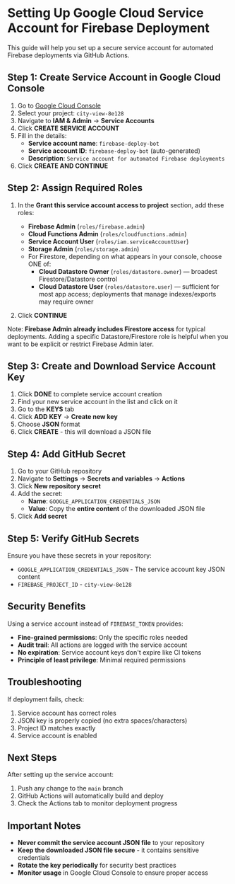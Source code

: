 # Setting Up Google Cloud Service Account for Firebase Deployment

This guide will help you set up a secure service account for automated Firebase deployments via GitHub Actions.

## Step 1: Create Service Account in Google Cloud Console

1. Go to [Google Cloud Console](https://console.cloud.google.com/)
2. Select your project: `city-view-8e128`
3. Navigate to **IAM & Admin** → **Service Accounts**
4. Click **CREATE SERVICE ACCOUNT**
5. Fill in the details:
   - **Service account name**: `firebase-deploy-bot`
   - **Service account ID**: `firebase-deploy-bot` (auto-generated)
   - **Description**: `Service account for automated Firebase deployments`
6. Click **CREATE AND CONTINUE**

## Step 2: Assign Required Roles

1. In the **Grant this service account access to project** section, add these roles:
   - **Firebase Admin** (`roles/firebase.admin`)
   - **Cloud Functions Admin** (`roles/cloudfunctions.admin`)
   - **Service Account User** (`roles/iam.serviceAccountUser`)
   - **Storage Admin** (`roles/storage.admin`)
   - For Firestore, depending on what appears in your console, choose ONE of:
     - **Cloud Datastore Owner** (`roles/datastore.owner`) — broadest Firestore/Datastore control
     - **Cloud Datastore User** (`roles/datastore.user`) — sufficient for most app access; deployments that manage indexes/exports may require owner

2. Click **CONTINUE**

Note: **Firebase Admin already includes Firestore access** for typical deployments. Adding a specific Datastore/Firestore role is helpful when you want to be explicit or restrict Firebase Admin later.

## Step 3: Create and Download Service Account Key

1. Click **DONE** to complete service account creation
2. Find your new service account in the list and click on it
3. Go to the **KEYS** tab
4. Click **ADD KEY** → **Create new key**
5. Choose **JSON** format
6. Click **CREATE** - this will download a JSON file

## Step 4: Add GitHub Secret

1. Go to your GitHub repository
2. Navigate to **Settings** → **Secrets and variables** → **Actions**
3. Click **New repository secret**
4. Add the secret:
   - **Name**: `GOOGLE_APPLICATION_CREDENTIALS_JSON`
   - **Value**: Copy the **entire content** of the downloaded JSON file
5. Click **Add secret**

## Step 5: Verify GitHub Secrets

Ensure you have these secrets in your repository:
- `GOOGLE_APPLICATION_CREDENTIALS_JSON` - The service account key JSON content
- `FIREBASE_PROJECT_ID` - `city-view-8e128`

## Security Benefits

Using a service account instead of `FIREBASE_TOKEN` provides:
- **Fine-grained permissions**: Only the specific roles needed
- **Audit trail**: All actions are logged with the service account
- **No expiration**: Service account keys don't expire like CI tokens
- **Principle of least privilege**: Minimal required permissions

## Troubleshooting

If deployment fails, check:
1. Service account has correct roles
2. JSON key is properly copied (no extra spaces/characters)
3. Project ID matches exactly
4. Service account is enabled

## Next Steps

After setting up the service account:
1. Push any change to the `main` branch
2. GitHub Actions will automatically build and deploy
3. Check the Actions tab to monitor deployment progress

## Important Notes

- **Never commit the service account JSON file** to your repository
- **Keep the downloaded JSON file secure** - it contains sensitive credentials
- **Rotate the key periodically** for security best practices
- **Monitor usage** in Google Cloud Console to ensure proper access
